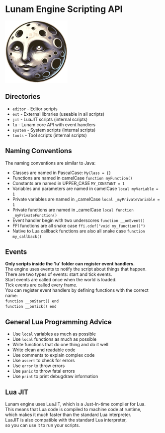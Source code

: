 # Lunam Engine Scripting API

<img src="../icons/logo.png" width="200" height="200">

## Directories
- `editor` - Editor scripts
- `ext` - External libraries (useable in all scripts)
- `jit` - LuaJIT scripts (internal scripts)
- `lu` - Lunam core API with event handlers
- `system` - System scripts (internal scripts)
- `tools` - Tool scripts (internal scripts)

## Naming Conventions
The naming conventions are similar to Java:
- Classes are named in PascalCase: `MyClass = {}`
- Functions are named in camelCase `function myFunction()`
- Constants are named in UPPER_CASE `MY_CONSTANT = 1`
- Variables and parameters are named in camelCase `local myVariable = 1`
- Private variables are named in _camelCase `local _myPrivateVariable = 1`
- Private functions are named in _camelCase `local function _myPrivateFunction()`
- Event handler begin with two underscores `function __onEvent()`
- FFI functions are all snake case `ffi.cdef("void my_function()")`
- Native to Lua callback functions are also all snake case `function my_callback()`

## Events
**Only scripts inside the 'lu' folder can register event handlers.**<br>
The engine uses events to notify the script about things that happen.<br>
There are two types of events: start and tick events.<br>
Start events are called once when the world is loaded.<br>
Tick events are called every frame.<br>
You can register event handlers by defining functions with the correct name: <br>
`function __onStart() end`<br>
`function __onTick() end`<br>

## General Lua Programming Advice
- Use `local` variables as much as possible
- Use `local` functions as much as possible
- Write functions that do one thing and do it well
- Write clean and readable code
- Use comments to explain complex code
- Use `assert` to check for errors
- Use `error` to throw errors
- Use `panic` to throw fatal errors
- Use `print` to print debugdraw information

## Lua JIT
Lunam engine uses LuaJIT, which is a Just-In-time compiler for Lua.<br>
This means that Lua code is compiled to machine code at runtime,<br>
which makes it much faster than the standard Lua interpreter.<br>
LuaJIT is also compatible with the standard Lua interpreter,<br>
so you can use it to run your scripts.